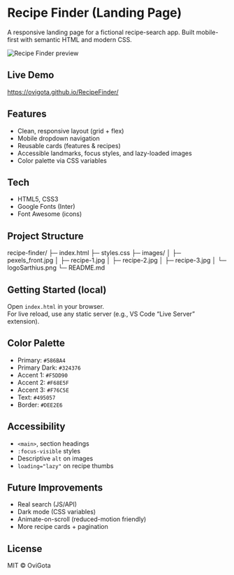 # Recipe Finder (Landing Page)

A responsive landing page for a fictional recipe-search app. Built mobile-first with semantic HTML and modern CSS.

![Recipe Finder preview](images/preview.jpg)

## Live Demo
<!-- Replace this after publishing -->
https://ovigota.github.io/RecipeFinder/

## Features
- Clean, responsive layout (grid + flex)
- Mobile dropdown navigation
- Reusable cards (features & recipes)
- Accessible landmarks, focus styles, and lazy-loaded images
- Color palette via CSS variables

## Tech
- HTML5, CSS3
- Google Fonts (Inter)
- Font Awesome (icons)

## Project Structure

recipe-finder/
├─ index.html
├─ styles.css
├─ images/
│ ├─ pexels_front.jpg
│ ├─ recipe-1.jpg
│ ├─ recipe-2.jpg
│ ├─ recipe-3.jpg
│ └─ logoSarthius.png
└─ README.md

##  Getting Started (local)
Open `index.html` in your browser.  
For live reload, use any static server (e.g., VS Code “Live Server” extension).

##  Color Palette
- Primary: `#586BA4`
- Primary Dark: `#324376`
- Accent 1: `#F5DD90`
- Accent 2: `#F68E5F`
- Accent 3: `#F76C5E`
- Text: `#495057`
- Border: `#DEE2E6`

##  Accessibility
- `<main>`, section headings
- `:focus-visible` styles
- Descriptive `alt` on images
- `loading="lazy"` on recipe thumbs

##  Future Improvements
- Real search (JS/API)
- Dark mode (CSS variables)
- Animate-on-scroll (reduced-motion friendly)
- More recipe cards + pagination

##  License
MIT © OviGota

